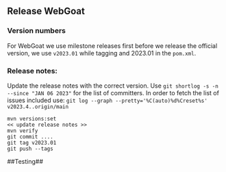 ## Release WebGoat

### Version numbers

For WebGoat we use milestone releases first before we release the official version, we use `v2023.01` while tagging
and 2023.01 in the `pom.xml`.

### Release notes:

Update the release notes with the correct version. Use `git shortlog -s -n --since "JAN 06 2023"` for the list of
committers. In order to fetch the list of issues included use: `git log --graph --pretty='%C(auto)%d%Creset%s' v2023.4..origin/main`

```
mvn versions:set
<< update release notes >>
mvn verify
git commit ....
git tag v2023.01
git push --tags
```

##Testing##
